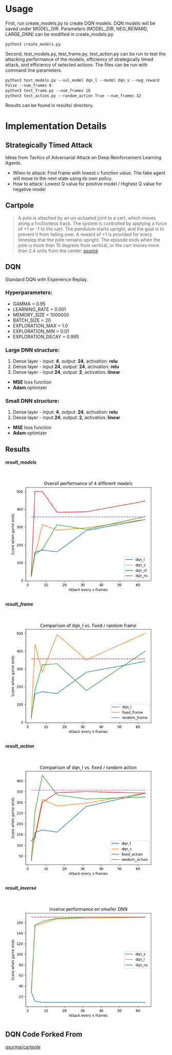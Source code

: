 # Usage

First, run create\_models.py to create DQN models. DQN models will be saved under MODEL\_DIR. Parameters (MODEL\_DIR, NEG\_REWARD, LARGE\_DNN) can be modified in create\_models.py.
```
python3 create_models.py
```

Second, test\_models.py, test\_frame.py, test\_action.py can be run to test the attacking performance of the models, efficiency of strategically timed attack, and efficiency of selected actions. The files can be run with command line parameters.
```
python3 test_models.py --vul_model dqn_l --model dqn_s --neg_reward False --num_frames 8
python3 test_frame.py --num_frames 16
python3 test_action.py --random_action True --num_frames 32

```

Results can be found in results/ directory.

# Implementation Details

## Strategically Timed Attack

Ideas from Tactics of Adversarial Attack on Deep Reinforcement Learning Agents.

* When to attack: Find frame with lowest c function value. The fake agent will move to the next state using its own policy.
* How to attack: Lowest Q value for positive model / Highest Q value for negative model

## Cartpole

> A pole is attached by an un-actuated joint to a cart, which moves along a frictionless track. The system is controlled by applying a force of +1 or -1 to the cart. The pendulum starts upright, and the goal is to prevent it from falling over. A reward of +1 is provided for every timestep that the pole remains upright. The episode ends when the pole is more than 15 degrees from vertical, or the cart moves more than 2.4 units from the center. [source](https://gym.openai.com/envs/CartPole-v0/)

## DQN
Standard DQN with Experience Replay.

### Hyperparameters:

* GAMMA = 0.95
* LEARNING_RATE = 0.001
* MEMORY_SIZE = 1000000
* BATCH_SIZE = 20
* EXPLORATION_MAX = 1.0
* EXPLORATION_MIN = 0.01
* EXPLORATION_DECAY = 0.995

### Large DNN structure:

1. Dense layer - input: **4**, output: **24**, activation: **relu**
2. Dense layer - input **24**, output: **24**, activation: **relu**
3. Dense layer - input **24**, output: **2**, activation: **linear**

* **MSE** loss function
* **Adam** optimizer

### Small DNN structure:

1. Dense layer - input: **4**, output: **24**, activation: **relu**
2. Dense layer - input **24**, output: **2**, activation: **linear**

* **MSE** loss function
* **Adam** optimizer

## Results

##### result\_models

<img src="results/result_models.png">

##### result\_frame

<img src="results/result_frame.png">

##### result\_action

<img src="results/result_action.png">

##### result\_inverse

<img src="results/result_inverse.png">

## DQN Code Forked From
[gsurma/cartpole](https://github.com/gsurma/cartpole)
